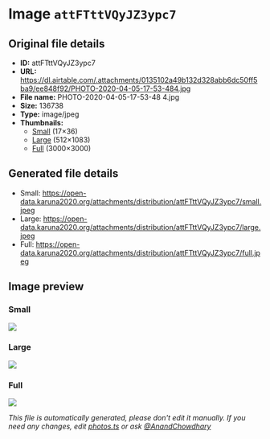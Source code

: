 # Image `attFTttVQyJZ3ypc7`

## Original file details

- **ID:** attFTttVQyJZ3ypc7
- **URL:** https://dl.airtable.com/.attachments/0135102a49b132d328abb6dc50ff5ba9/ee848f92/PHOTO-2020-04-05-17-53-484.jpg
- **File name:** PHOTO-2020-04-05-17-53-48 4.jpg
- **Size:** 136738
- **Type:** image/jpeg
- **Thumbnails:**
  - [Small](https://dl.airtable.com/.attachmentThumbnails/414aed0216c8f3eeffdd2ab089e632c8/7a4dd795) (17×36)
  - [Large](https://dl.airtable.com/.attachmentThumbnails/a57afb9616b40a042178b1048333bef3/47436e0b) (512×1083)
  - [Full](https://dl.airtable.com/.attachmentThumbnails/53f8527a29675564b161bffb8a2a0b02/7caf1136) (3000×3000)

## Generated file details

- Small: https://open-data.karuna2020.org/attachments/distribution/attFTttVQyJZ3ypc7/small.jpeg
- Large: https://open-data.karuna2020.org/attachments/distribution/attFTttVQyJZ3ypc7/large.jpeg
- Full: https://open-data.karuna2020.org/attachments/distribution/attFTttVQyJZ3ypc7/full.jpeg

## Image preview

### Small

![](https://open-data.karuna2020.org/attachments/distribution/attFTttVQyJZ3ypc7/small.jpeg)

### Large

![](https://open-data.karuna2020.org/attachments/distribution/attFTttVQyJZ3ypc7/large.jpeg)

### Full

![](https://open-data.karuna2020.org/attachments/distribution/attFTttVQyJZ3ypc7/full.jpeg)

_This file is automatically generated, please don't edit it manually. If you need any changes, edit [photos.ts](/photos.ts) or ask [@AnandChowdhary](https://github.com/AnandChowdhary)_

